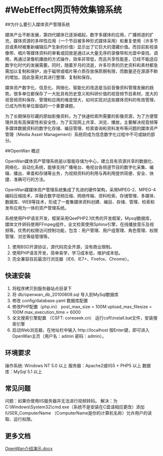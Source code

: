 #WebEffect网页特效集锦系统
=========

##为什么要引入媒体资产管理系统

媒体产业不断发展，第四代媒体已逐渐崛起，数字多媒体的应用，广播频道的扩充，媒体资源的多样性应用（一个节目被多种形式媒体采用）和重复使用（许多节目或素材被重新编辑后产生新的价值）显示出了它巨大的潜藏价值。而目前影视录像带、唱片等媒体资料的审看或回放是通过从大量无序的录像带和光盘中查找、调用，再通过录像机播放的方式操作，效率非常低，而且共享性能差，已经不能适应数字化时代的发展需要。同时，随着岁月的流逝，许多珍贵的历史资料和素材都急需加以复制和保护，由于磁带或唱片等介质存放保质期有限，而数量还在源源不断的增加，因此急需对其进行整理、复制和保存。 

媒体资产数字化、信息化、网络化、智能化的改造是当前音像资料管理发展的趋势。很多单位都保存了一大批具有历史意义和科研价值的视音频节目素材，庞大的视音频资料保存、管理和应用的难度很大，如何实现对这些媒体资料的有效管理，已成为所有单位面临的一个重要课题。 

为了长期保存珍藏的原始影像资料，为了快速检索所需要的影像资源，为了方便管理并具有高保密性和安全性，为了实现网上共享、浏览、播放，主要解决视音频等多媒体数据资料的数字化存储、编目管理、检索查询和资料发布等问题的媒体资产管理（Media Asset Management）系统将成为信息数字化过程中不可或缺的部分。

##OpenWan 概述

OpenWan媒体资产管理系统是以智能存储为中心，建立具有资源共享的数据化、网络化、自动化系统，能够支持广播电台、电视台各频道节目的数字化采集、编辑、播出、审查和存储等业务，为视频资料的利用与再利用提供简便、安全、快捷、准确可行的方法。 

OpenWan媒媒体资产管理系统集成了先进的硬件架构，采用MPEG-2、MPEG-4编码压缩技术，并融合数字视频压缩、网络传输、资料检索、存储管理、多媒体、数据库、WEB等技术，形成了一套集媒体资料创建、编目、存储、管理、检索和发布应用为一体的资产管理系统。

系统使用PHP语言开发，框架采用QeePHP2.1优秀的开发框架，Mysql数据库，媒体文件转码使用FFmpeg组件，全文检索使用Sphinx引擎，在线播放音乐及视频等。优秀的权限访问控制功能，包含：用户管理、用户组管理、角色管理、权限管理、浏览等级管理等。

1. 使用BSD开源协议，源代码完全开源，没有商业限制。
2. 使用PHP语言开发，简单易学，学习成本低，维护成本低。
3. 完全兼容目前最流行浏览器（IE6、IE7+、Firefox、Chrome）。

## 快速安装

1. 将程序拷贝到服务器站点目录下
2. 将 db/openwan_db_20100809.sql 导入到MySql数据库
3. 修改 config/database.yaml 数据库配置
4. 修改PHP配置（php.ini）
   post_max_size = 100M
   upload_max_filesize = 100M
   max_execution_time = 6000
5. 全文搜索引擎配置 （CSFT: coreseek.cn）
   运行csft\install.bat文件，安装搜索引擎
6. 启动Web浏览器，在地址栏中输入 http://localhost 按Enter键，即可进入OpenWan主页（用户名：admin 密码：admin）。

## 环境要求

操作系统: Windows NT 5.0 以上
服务器：Apache2或IIS5 + PHP5 以上
数据库：MySql 5.1 以上

## 常见问题
问题：如果你使用IIS服务器并无法进行视频转码。
解决：为C:\Windows\System32\cmd.exe（系统不是安装在C盘请相应更改）添加IUSER_ComputerName （ComputerName是你的计算机名称）允许用户的读取、运行权限。

## 更多文档

[OpenWan介绍演示.docx](https://github.com/thinkgem/openwan/raw/master/OpenWan%E4%BB%8B%E7%BB%8D%E6%BC%94%E7%A4%BA.docx)
